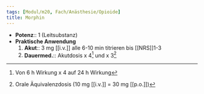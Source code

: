 ```yaml
---
tags: [Modul/m20, Fach/Anästhesie/Opioide]
title: Morphin
---
```

- **Potenz**:: 1 (Leitsubstanz)
- **Praktische Anwendung**
	1. **Akut**:: 3 mg [[i.v.]] alle 6-10 min titrieren bis [[NRS]]1-3
	2. **Dauermed.**:: Akutdosis x 4[^1] und x 3[^2]

[^1]: Von 6 h Wirkung x 4 auf 24 h Wirkung
[^2]: Orale Äquivalenzdosis (10 mg [[i.v.]] = 30 mg [[p.o.]])